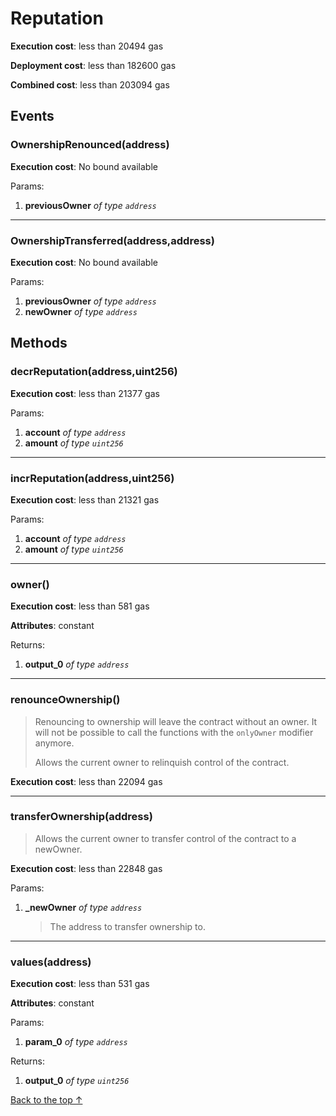# Reputation


**Execution cost**: less than 20494 gas

**Deployment cost**: less than 182600 gas

**Combined cost**: less than 203094 gas


## Events
### OwnershipRenounced(address)


**Execution cost**: No bound available


Params:

1. **previousOwner** *of type `address`*

--- 
### OwnershipTransferred(address,address)


**Execution cost**: No bound available


Params:

1. **previousOwner** *of type `address`*
2. **newOwner** *of type `address`*


## Methods
### decrReputation(address,uint256)


**Execution cost**: less than 21377 gas


Params:

1. **account** *of type `address`*
2. **amount** *of type `uint256`*


--- 
### incrReputation(address,uint256)


**Execution cost**: less than 21321 gas


Params:

1. **account** *of type `address`*
2. **amount** *of type `uint256`*


--- 
### owner()


**Execution cost**: less than 581 gas

**Attributes**: constant



Returns:


1. **output_0** *of type `address`*

--- 
### renounceOwnership()
>
>Renouncing to ownership will leave the contract without an owner. It will not be possible to call the functions with the `onlyOwner` modifier anymore.
>
> Allows the current owner to relinquish control of the contract.


**Execution cost**: less than 22094 gas




--- 
### transferOwnership(address)
>
> Allows the current owner to transfer control of the contract to a newOwner.


**Execution cost**: less than 22848 gas


Params:

1. **_newOwner** *of type `address`*

    > The address to transfer ownership to.



--- 
### values(address)


**Execution cost**: less than 531 gas

**Attributes**: constant


Params:

1. **param_0** *of type `address`*

Returns:


1. **output_0** *of type `uint256`*

[Back to the top ↑](#reputation)
